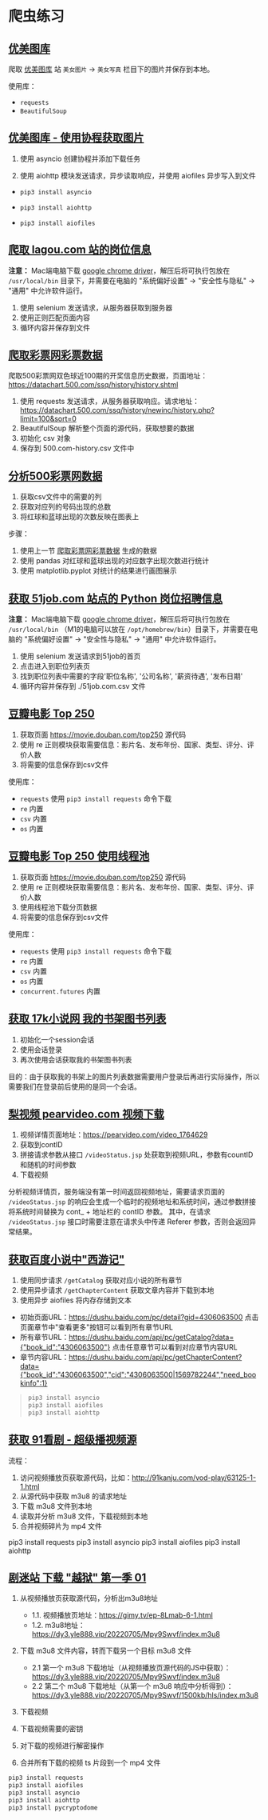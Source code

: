 # 爬虫练习

## [优美图库](./www.umei.cc.py)

爬取 [优美图库](https://umei.cc) 站 `美女图片` -> `美女写真` 栏目下的图片并保存到本地。

使用库：
- `requests`
- `BeautifulSoup`

## [优美图库 - 使用协程获取图片](./www.umei.cc-coroutine.py)

1. 使用 asyncio 创建协程并添加下载任务

2. 使用 aiohttp 模块发送请求，异步读取响应，并使用 aiofiles 异步写入到文件

- `pip3 install asyncio`

- `pip3 install aiohttp`

- `pip3 install aiofiles`

## [爬取 lagou.com 站的岗位信息](./www.lagou.com.py)

**注意：** Mac端电脑下载 [google chrome driver](https://chromedriver.storage.googleapis.com/index.html)，解压后将可执行包放在 `/usr/local/bin` 目录下，并需要在电脑的 "系统偏好设置" -> "安全性与隐私" -> "通用" 中允许软件运行。

1. 使用 selenium 发送请求，从服务器获取到服务器
2. 使用正则匹配页面内容
3. 循环内容并保存到文件

## [爬取彩票网彩票数据](./www.datachart.500.com.py)

爬取500彩票网双色球近100期的开奖信息历史数据，页面地址：https://datachart.500.com/ssq/history/history.shtml

1. 使用 requests 发送请求，从服务器获取响应。请求地址：https://datachart.500.com/ssq/history/newinc/history.php?limit=100&sort=0
2. BeautifulSoup 解析整个页面的源代码，获取想要的数据
3. 初始化 csv 对象
4. 保存到 500.com-history.csv 文件中


## [分析500彩票网数据](./www.500.com.py)

1. 获取csv文件中的需要的列
2. 获取对应列的号码出现的总数
3. 将红球和蓝球出现的次数反映在图表上

步骤：
1. 使用上一节 [爬取彩票网彩票数据](./datachart.500.com.py) 生成的数据
2. 使用 pandas 对红球和蓝球出现的对应数字出现次数进行统计
3. 使用 matplotlib.pyplot 对统计的结果进行画图展示

## [获取 51job.com 站点的 Python 岗位招聘信息](./www.51job.com.py)

**注意：** Mac端电脑下载 [google chrome driver](https://chromedriver.storage.googleapis.com/index.html)，解压后将可执行包放在 `/usr/local/bin` （M1的电脑可以放在 `/opt/homebrew/bin`）目录下，并需要在电脑的 "系统偏好设置" -> "安全性与隐私" -> "通用" 中允许软件运行。

1. 使用 selenium 发送请求到51job的首页
2. 点击进入到职位列表页
2. 找到职位列表中需要的字段'职位名称', '公司名称', '薪资待遇', '发布日期'
3. 循环内容并保存到 ./51job.com.csv 文件

## [豆瓣电影 Top 250](./movie.douban.com-top250.py)

1. 获取页面 https://movie.douban.com/top250 源代码
2. 使用 re 正则模块获取需要信息：影片名、发布年份、国家、类型、评分、评价人数
3. 将需要的信息保存到csv文件

使用库：
- `requests` 使用 `pip3 install requests` 命令下载
- `re` 内置
- `csv` 内置
- `os` 内置

## [豆瓣电影 Top 250 使用线程池](./movie.douban.com-top250-thread-pool.py)

1. 获取页面 https://movie.douban.com/top250 源代码
2. 使用 re 正则模块获取需要信息：影片名、发布年份、国家、类型、评分、评价人数
3. 使用线程池下载分页数据
4. 将需要的信息保存到csv文件

使用库：
- `requests` 使用 `pip3 install requests` 命令下载
- `re` 内置
- `csv` 内置
- `os` 内置
- `concurrent.futures` 内置

## [获取 17k小说网 我的书架图书列表](./www.17k.com.py)

1. 初始化一个session会话
2. 使用会话登录
3. 再次使用会话获取我的书架图书列表

目的：由于获取我的书架上的图片列表数据需要用户登录后再进行实际操作，所以需要我们在登录前后使用的是同一个会话。

## [梨视频 pearvideo.com 视频下载](./pearvideo.com.py)

1. 视频详情页面地址：https://pearvideo.com/video_1764629
2. 获取到contID
3. 拼接请求参数从接口 `/videoStatus.jsp` 处获取到视频URL，参数有countID和随机的时间参数
4. 下载视频

分析视频详情页，服务端没有第一时间返回视频地址，需要请求页面的 `/videoStatus.jsp` 的响应会生成一个临时的视频地址和系统时间，通过参数拼接将系统时间替换为 cont_ + 地址栏的 contID 参数。
其中，在请求 `/videoStatus.jsp` 接口时需要注意在请求头中传递 Referer 参数，否则会返回异常结果。

## [获取百度小说中"西游记"](./dushu.baidu.com.py)

1. 使用同步请求 `/getCatalog` 获取对应小说的所有章节
2. 使用异步请求 `/getChapterContent` 获取文章内容并下载到本地
3. 使用异步 aiofiles 将内存存储到文本

- 初始页面URL：https://dushu.baidu.com/pc/detail?gid=4306063500  点击页面章节中"查看更多"按钮可以看到所有章节URL
- 所有章节URL：https://dushu.baidu.com/api/pc/getCatalog?data={"book_id":"4306063500"} 点击任意章节可以看到对应章节内容URL
- 章节内容URL：https://dushu.baidu.com/api/pc/getChapterContent?data={"book_id":"4306063500","cid":"4306063500|1569782244","need_bookinfo":1}

> ```bash
> pip3 install asyncio
> pip3 install aiofiles
> pip3 install aiohttp
> ```
 
## [获取 91看剧 - 超级播视频源](./www.91kanju.com-chaojibo.py)

流程：
1. 访问视频播放页获取源代码，比如：http://91kanju.com/vod-play/63125-1-1.html
2. 从源代码中获取 m3u8 的请求地址
3. 下载 m3u8 文件到本地
4. 读取并分析 m3u8 文件，下载视频到本地
5. 合并视频碎片为 mp4 文件

pip3 install requests
pip3 install asyncio
pip3 install aiofiles
pip3 install aiohttp 

## [剧迷站 下载 "越狱" 第一季 01](./gimy.tv.py)

1. 从视频播放页获取源代码，分析出m3u8地址
   - 1.1. 视频播放页地址：https://gimy.tv/ep-8Lmab-6-1.html
   - 1.2. m3u8地址：https://dy3.yle888.vip/20220705/Mpy9Swvf/index.m3u8

2. 下载 m3u8 文件内容，转而下载另一个目标 m3u8 文件
    - 2.1 第一个 m3u8 下载地址（从视频播放页源代码的JS中获取）：https://dy3.yle888.vip/20220705/Mpy9Swvf/index.m3u8
    - 2.2 第二个 m3u8 下载地址（从第一个 m3u8 响应中分析得到）：https://dy3.yle888.vip/20220705/Mpy9Swvf/1500kb/hls/index.m3u8

3. 下载视频

4. 下载视频需要的密钥

5. 对下载的视频进行解密操作

6. 合并所有下载的视频 ts 片段到一个 mp4 文件


```bash
pip3 install requests
pip3 install aiofiles
pip3 install asyncio
pip3 install aiohttp
pip3 install pycryptodome
```